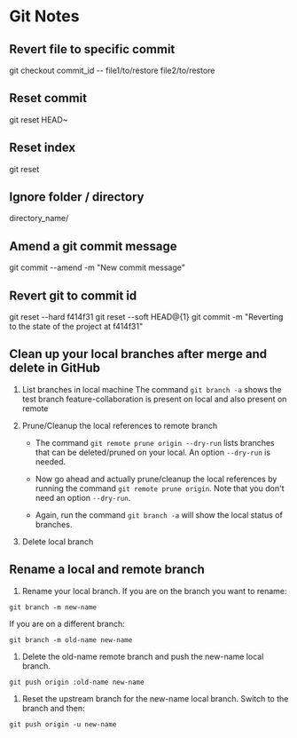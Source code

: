 # Git Notes

## Revert file to specific commit

git checkout commit_id -- file1/to/restore file2/to/restore

## Reset commit

git reset HEAD~

## Reset index

git reset

## Ignore folder / directory

directory_name/

## Amend a git commit message

git commit --amend -m "New commit message"

## Revert git to commit id

git reset --hard f414f31
git reset --soft HEAD@{1}
git commit -m "Reverting to the state of the project at f414f31"

## Clean up your local branches after merge and delete in GitHub

1. List branches in local machine
   The command `git branch -a` shows the test branch feature-collaboration is present on local and also present on remote
1. Prune/Cleanup the local references to remote branch

   - The command `git remote prune origin --dry-run` lists branches that can be deleted/pruned on your local. An option `--dry-run` is needed.

   - Now go ahead and actually prune/cleanup the local references by running the command `git remote prune origin`. Note that you don't need an option `--dry-run`.
   - Again, run the command `git branch -a` will show the local status of branches.

1. Delete local branch

## Rename a local and remote branch

1. Rename your local branch.
   If you are on the branch you want to rename:

```git
git branch -m new-name
```

If you are on a different branch:

```git
git branch -m old-name new-name
```

1. Delete the old-name remote branch and push the new-name local branch.

```git
git push origin :old-name new-name
```

1. Reset the upstream branch for the new-name local branch.
   Switch to the branch and then:

```git
git push origin -u new-name
```
